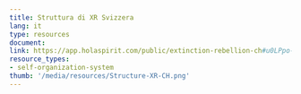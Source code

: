 ```yaml
---
title: Struttura di XR Svizzera
lang: it
type: resources
document: 
link: https://app.holaspirit.com/public/extinction-rebellion-ch#u0LPpo-xr-ch-anchor-circle
resource_types:
- self-organization-system
thumb: '/media/resources/Structure-XR-CH.png'
---
```

